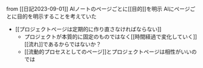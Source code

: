 
from [[日記2023-09-01]]
AIノートのページごとに[[目的]]を明示
AIにページごとに目的を明示することを考えていた
- [[プロジェクトページは定期的に作り直さなければならない]]
    - プロジェクトが本質的に固定のものではなく[[時間経過で変化していく]][[流れ]]であるからではないか？
    - [[流動的プロセスとしてのページ]]とプロジェクトページは相性がいいのでは

